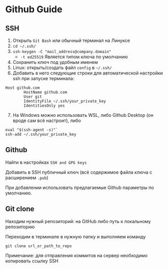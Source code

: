 # Github Guide

## SSH
1. Открыть `Git Bash` или обычный терминал на Линуксе
2. `cd ~/.ssh/`
3. `ssh-keygen -C "mail_address@company.domain"`
    + `-t ed25519` Является типом ключа по умолчанию
4. Сохранить ключ под удобным именем
5. Linux: открыть/создать файл `config` в `~/.ssh/`
6. Добавить в него следующие строки для автоматической настройки ssh при запуске терминала:
```
Host github.com
        HostName github.com
        User git
        IdentityFile ~/.ssh/your_private_key
        IdentitiesOnly yes

```
7. На Windows можно использовать WSL, либо Github Desktop (он вроде сам всё настроит), либо
```
eval "$(ssh-agent -s)"`
ssh-add ~/.ssh/your_private_key
```

## Github
Найти в настройках `SSH and GPG keys`

Добавить в SSH публичный ключ (всё содержимое файла ключа с расширением `.pub`)

При добавлении использовать предлагаемые Github параметры по умолчанию.

## Git clone

Находим нужный репозиторий: на GitHub либо путь к локальному репозиторию

Переходим в терминале в нужную папку и выполняем команду
```
git clone url_or_path_to_repo
````
Примечание: для отправления коммитов на сервер необходимо копировать ссылку SSH
